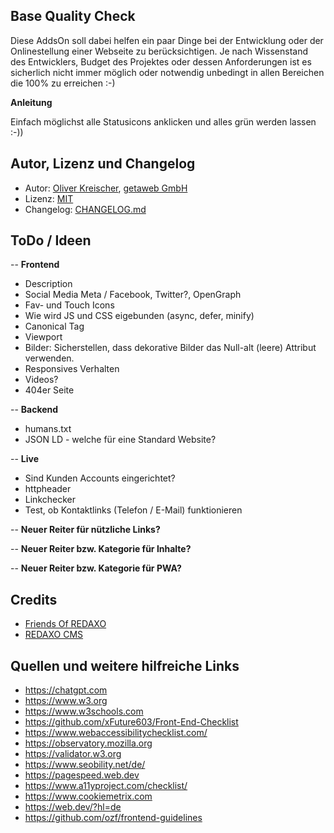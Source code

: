 ## Base Quality Check

Diese AddsOn soll dabei helfen ein paar Dinge bei der Entwicklung oder der Onlinestellung einer Webseite zu berücksichtigen.
Je nach Wissenstand des Entwicklers, Budget des Projektes oder dessen Anforderungen ist es sicherlich nicht immer möglich oder notwendig unbedingt in allen Bereichen die 100% zu erreichen :-) 


**Anleitung**

Einfach möglichst alle Statusicons anklicken und alles grün werden lassen :-))


## Autor, Lizenz und Changelog

- Autor: [Oliver Kreischer](https://github.com/olien), [getaweb GmbH](https://github.com/getaweb) 
- Lizenz: [MIT](https://github.com/olien/base_quality_check/blob/main/LICENSE) 
- Changelog: [CHANGELOG.md](https://github.com/olien/base_quality_check/blob/main/CHANGELOG.md)

## ToDo / Ideen

-- **Frontend**

- Description
- Social Media Meta / Facebook, Twitter?, OpenGraph
- Fav- und Touch Icons
- Wie wird JS und CSS eigebunden (async, defer, minify)
- Canonical Tag 
- Viewport
- Bilder: Sicherstellen, dass dekorative Bilder das Null-alt (leere) Attribut verwenden.
- Responsives Verhalten
- Videos?
- 404er Seite

-- **Backend**

- humans.txt
- JSON LD - welche für eine Standard Website?

-- **Live**

- Sind Kunden Accounts eingerichtet?
- httpheader
- Linkchecker
- Test, ob Kontaktlinks (Telefon / E-Mail) funktionieren


-- **Neuer Reiter für nützliche Links?**

-- **Neuer Reiter bzw. Kategorie für Inhalte?**

-- **Neuer Reiter bzw. Kategorie für PWA?**

## Credits

- [Friends Of REDAXO](https://github.com/FriendsOfREDAXO)
- [REDAXO CMS](https://redaxo.org)


## Quellen und weitere hilfreiche Links


- https://chatgpt.com
- https://www.w3.org
- https://www.w3schools.com
- https://github.com/xFuture603/Front-End-Checklist 
- https://www.webaccessibilitychecklist.com/
- https://observatory.mozilla.org
- https://validator.w3.org
- https://www.seobility.net/de/
- https://pagespeed.web.dev
- https://www.a11yproject.com/checklist/
- https://www.cookiemetrix.com
- https://web.dev/?hl=de
- https://github.com/ozf/frontend-guidelines



